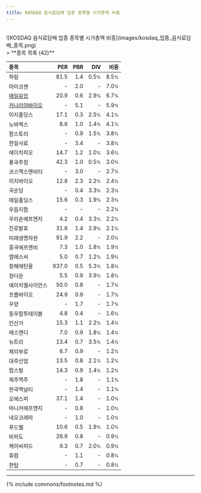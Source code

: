 ```yaml
---
title: KOSDAQ 음식료담배 업종 종목별 시가총액 비중
---
```

<br>
![KOSDAQ 음식료담배 업종 종목별 시가총액 비중](images/kosdaq_업종_음식료담배_종목.png)
<br>
> **종목 목록 (42)**<a id="list"></a>

| **종목** | **PER** | **PBR** | **DIV** | **비중** |
| :------- | ------: | ------: | ------: | -------: |
| 하림 | 81.5 | 1.4 | 0.5<small>%</small> | 8.5<small>%</small> |
| 아미코젠 | - | 2.0 | - | 7.0<small>%</small> |
| [매일유업](/267980/) | 20.9 | 0.6 | 2.9<small>%</small> | 6.7<small>%</small> |
| [카나리아바이오](/016790/) | - | 5.1 | - | 5.9<small>%</small> |
| 이지홀딩스 | 17.1 | 0.3 | 2.5<small>%</small> | 4.1<small>%</small> |
| 노바렉스 | 8.6 | 1.0 | 1.4<small>%</small> | 4.1<small>%</small> |
| 팜스토리 | - | 0.9 | 1.5<small>%</small> | 3.8<small>%</small> |
| 한일사료 | - | 3.4 | - | 3.8<small>%</small> |
| 에이치피오 | 14.7 | 1.2 | 1.0<small>%</small> | 3.6<small>%</small> |
| 풍국주정 | 42.3 | 1.0 | 0.5<small>%</small> | 3.0<small>%</small> |
| 코스맥스엔비티 | - | 3.0 | - | 2.7<small>%</small> |
| 이지바이오 | 12.8 | 2.3 | 2.2<small>%</small> | 2.4<small>%</small> |
| 국순당 | - | 0.4 | 3.3<small>%</small> | 2.3<small>%</small> |
| 매일홀딩스 | 15.6 | 0.3 | 1.9<small>%</small> | 2.3<small>%</small> |
| 우듬지팜 | - | - | - | 2.2<small>%</small> |
| 우리손에프앤지 | 4.2 | 0.4 | 3.3<small>%</small> | 2.2<small>%</small> |
| 진로발효 | 31.6 | 1.4 | 2.9<small>%</small> | 2.1<small>%</small> |
| 미래생명자원 | 91.9 | 2.2 | - | 2.0<small>%</small> |
| 흥국에프엔비 | 7.3 | 1.0 | 1.8<small>%</small> | 1.9<small>%</small> |
| 엠에스씨 | 5.0 | 0.7 | 1.2<small>%</small> | 1.9<small>%</small> |
| 창해에탄올 | 937.0 | 0.5 | 5.3<small>%</small> | 1.8<small>%</small> |
| 정다운 | 5.5 | 0.9 | 3.9<small>%</small> | 1.8<small>%</small> |
| 에이치엘사이언스 | 50.0 | 0.8 | - | 1.7<small>%</small> |
| 프롬바이오 | 24.9 | 0.9 | - | 1.7<small>%</small> |
| 우양 | - | 1.7 | - | 1.7<small>%</small> |
| 동우팜투테이블 | 4.8 | 0.4 | - | 1.6<small>%</small> |
| 인산가 | 15.3 | 1.1 | 2.2<small>%</small> | 1.4<small>%</small> |
| 에스앤디 | 7.0 | 0.9 | 1.8<small>%</small> | 1.4<small>%</small> |
| 뉴트리 | 13.4 | 0.7 | 3.5<small>%</small> | 1.4<small>%</small> |
| 체리부로 | 6.7 | 0.9 | - | 1.2<small>%</small> |
| 대주산업 | 13.5 | 0.8 | 2.1<small>%</small> | 1.2<small>%</small> |
| 팜스빌 | 14.3 | 0.9 | 1.4<small>%</small> | 1.2<small>%</small> |
| 제주맥주 | - | 1.8 | - | 1.1<small>%</small> |
| 한국맥널티 | - | 1.4 | - | 1.1<small>%</small> |
| 오에스피 | 37.1 | 1.4 | - | 1.0<small>%</small> |
| 마니커에프앤지 | - | 0.8 | - | 1.0<small>%</small> |
| 네오크레마 | - | 1.0 | - | 1.0<small>%</small> |
| 푸드웰 | 10.6 | 0.5 | 1.9<small>%</small> | 1.0<small>%</small> |
| 비피도 | 26.9 | 0.8 | - | 0.9<small>%</small> |
| 케이씨피드 | 9.3 | 0.7 | 2.0<small>%</small> | 0.9<small>%</small> |
| 휴럼 | - | 1.1 | - | 0.8<small>%</small> |
| 한탑 | - | 0.7 | - | 0.8<small>%</small> |

---
{% include commons/footnotes.md %}